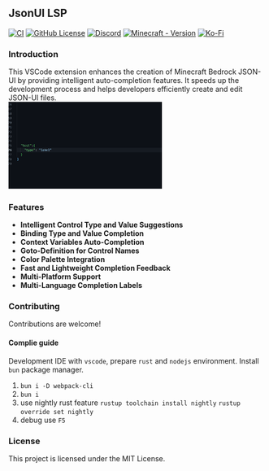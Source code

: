 ## JsonUI LSP

[![CI](https://github.com/CoolLoong/jsonui-lsp/actions/workflows/ci.yml/badge.svg)](https://github.com/CoolLoong/jsonui-lsp/actions/workflows/ci.yml)
[![GitHub License](https://img.shields.io/github/license/CoolLoong/jsonui-lsp)](LICENSE)
[![Discord](https://img.shields.io/discord/1304443010439970876?label=Discord&logo=discord)](https://discord.gg/S2ZKgGusjk)
[![Minecraft - Version](https://img.shields.io/badge/minecraft-v1.21.70.3_(Bedrock)-black)](https://feedback.minecraft.net/hc/en-us/articles/35256043330189-Minecraft-Bedrock-Edition-1-21-70-Spring-to-Life)
[![Ko-Fi](https://img.shields.io/badge/Buy_Me_a_Coffee-f37574?logo=kofi&logoColor=white)](https://patreon.com/coolloong)

### Introduction
This VSCode extension enhances the creation of Minecraft Bedrock JSON-UI by providing intelligent auto-completion features. It speeds up the development process and helps developers efficiently create and edit JSON-UI files.  
<img src=".github/img/show1.gif" width="60%"/>

### Features

- **Intelligent Control Type and Value Suggestions**
- **Binding Type and Value Completion**
- **Context Variables Auto-Completion**
- **Goto-Definition for Control Names**
- **Color Palette Integration**
- **Fast and Lightweight Completion Feedback**
- **Multi-Platform Support**
- **Multi-Language Completion Labels**

### Contributing
Contributions are welcome!

#### Complie guide
Development IDE with `vscode`, prepare `rust` and `nodejs` environment. Install `bun` package manager.
1. `bun i -D webpack-cli`
2. `bun i`
3. use nightly rust feature
 `rustup toolchain install nightly`
 `rustup override set nightly`
1. debug use `F5`

### License
This project is licensed under the MIT License.